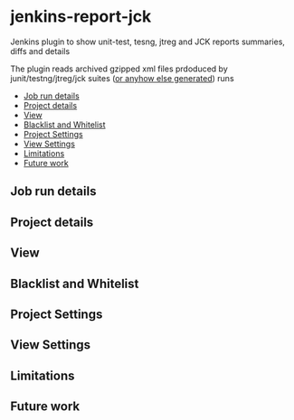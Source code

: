 # jenkins-report-jck
Jenkins plugin to show unit-test, tesng, jtreg and JCK reports summaries, diffs and details

The plugin reads archived gzipped xml files prdoduced by junit/testng/jtreg/jck suites  ([or anyhow else generated](https://github.com/judovana/OpenJdkBuilder/blob/master/tck/autoruns/jtreg-shell-xml.sh)) runs

* [Job run details](#job-run-view)
* [Project details](#project-summary)
* [View](#view-summary)
* [Blacklist and Whitelist](#blacklist-and-whitelist)
* [Project Settings](#project-settings)
* [View Settings](#view-settings)
* [Limitations](#limitations)
* [Future work](#future-work)

## Job run details
## Project details
## View
## Blacklist and Whitelist
## Project Settings
## View Settings
## Limitations
## Future work
